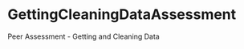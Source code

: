 GettingCleaningDataAssessment
=============================

Peer Assessment - Getting and Cleaning Data
